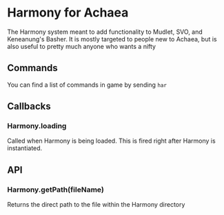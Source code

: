 # Harmony for Achaea
The Harmony system meant to add functionality to Mudlet, SVO, and Keneanung's Basher. It is mostly targeted to people new to Achaea, but is also useful to pretty much anyone who wants a nifty 

## Commands

You can find a list of commands in game by sending `har`

## Callbacks

### Harmony.loading

Called when Harmony is being loaded. This is fired right after Harmony is instantiated.

## API

### Harmony.getPath(fileName)

Returns the direct path to the file within the Harmony directory